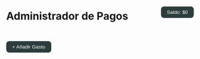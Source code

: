 <html lang="es">
<head>
  <meta charset="UTF-8">
  <title>Administrador de Pagos</title>
  <style>
    :root {
      --fondo: #ecf1f2;
      --primario: #2d3c3c;
      --texto: #0a0b0c;
      --acento: #94c1c7;
      --secundario: #8a9da2;
    }

    body {
      font-family: 'Segoe UI', Tahoma, Geneva, Verdana, sans-serif;
      margin: 0;
      padding: 2rem;
      background: var(--fondo);
      color: var(--texto);
    }
    header {
      display: flex;
      justify-content: space-between;
      align-items: center;
      margin-bottom: 2rem;
    }
    .saldo-container {
      text-align: right;
    }
    button {
      padding: 0.5rem 1rem;
      border: none;
      border-radius: 8px;
      background-color: var(--primario);
      color: white;
      cursor: pointer;
      font-weight: 500;
      transition: background-color 0.3s;
    }
    button:hover {
      background-color: var(--acento);
    }
    .borrar {
      background-color: #dc3545;
      margin-left: 1rem;
    }
    .borrar:hover {
      background-color: #a71d2a;
    }
    ul {
      list-style: none;
      padding: 0;
    }
    li {
      background: white;
      padding: 1rem;
      margin-bottom: 1rem;
      border-radius: 10px;
      box-shadow: 0 2px 8px rgba(0,0,0,0.05);
      display: flex;
      justify-content: space-between;
      align-items: center;
    }
    .modal {
      display: none;
      position: fixed;
      top: 0;
      left: 0;
      width: 100%;
      height: 100%;
      background: rgba(0, 0, 0, 0.5);
      justify-content: center;
      align-items: center;
      z-index: 1000;
    }
    .modal-content {
      background: var(--secundario);
      padding: 2rem;
      border-radius: 12px;
      width: 320px;
      text-align: center;
      box-shadow: 0 4px 12px rgba(0,0,0,0.1);
      color: white;
    }
    input {
      margin: 0.5rem 0;
      padding: 0.6rem;
      width: 100%;
      border: 1px solid #ced4da;
      border-radius: 6px;
      font-size: 1rem;
    }
  </style>
</head>
<body>

  <header>
    <h1>Administrador de Pagos</h1>
    <div class="saldo-container">
      <button onclick="mostrarModalSaldo()">Saldo: $<span id="saldo">0</span></button>
      <div id="saldoMostrado"></div>
    </div>
  </header>

  <ul id="listaGastos"></ul>

  <button onclick="mostrarModalGasto()">+ Añadir Gasto</button>

  <!-- Modal para Saldo -->
  <div class="modal" id="modalSaldo">
    <div class="modal-content">
      <h3>Agregar Saldo</h3>
      <input type="number" id="inputSaldo" placeholder="Ingrese el saldo">
      <button onclick="agregarSaldo()">Enviar</button>
    </div>
  </div>

  <!-- Modal para Gasto -->
  <div class="modal" id="modalGasto">
    <div class="modal-content">
      <h3>Nuevo Gasto</h3>
      <input type="text" id="descripcionGasto" placeholder="Descripción">
      <input type="number" id="cantidadGasto" placeholder="Cantidad">
      <button onclick="agregarGasto()">Enviar</button>
    </div>
  </div>

  <!-- Firebase -->
  <script src="https://www.gstatic.com/firebasejs/9.22.2/firebase-app-compat.js"></script>
  <script src="https://www.gstatic.com/firebasejs/9.22.2/firebase-database-compat.js"></script>
  <script>
    const firebaseConfig = {
      apiKey: "AlzaSybDmoEC4Y2-JHlAod_66ai7bRJtL8PhWT8",
      authDomain: "pagos-6aa03b.firebaseapp.com",
      databaseURL: "https://pagos-6aa03b-default-rtdb.firebaseio.com",
      projectId: "pagos-6aa03b",
      storageBucket: "pagos-6aa03b.appspot.com",
      messagingSenderId: "185112049813",
      appId: "1:185112049813:web:da79d567069c9dca1ea432"
    };

    firebase.initializeApp(firebaseConfig);
    const db = firebase.database();

    let saldo = 0;

    window.onload = function() {
      db.ref("saldo").on("value", snapshot => {
        saldo = snapshot.val() || 0;
        document.getElementById('saldo').textContent = saldo.toFixed(2);
        document.getElementById('saldoMostrado').textContent = `Saldo actual: $${saldo.toFixed(2)}`;
      });

      db.ref("gastos").on("value", snapshot => {
        const lista = document.getElementById("listaGastos");
        lista.innerHTML = "";
        const gastos = snapshot.val();
        if (gastos) {
          Object.entries(gastos).forEach(([id, { descripcion, cantidad, fecha }]) => {
            const li = document.createElement("li");
            const texto = document.createElement("span");
            texto.textContent = `${descripcion} - $${parseFloat(cantidad).toFixed(2)} (registrado el ${fecha})`;
            const botonBorrar = document.createElement("button");
            botonBorrar.textContent = "Borrar";
            botonBorrar.className = "borrar";
            botonBorrar.onclick = function() {
              db.ref(`gastos/${id}`).remove();
              db.ref("saldo").set(saldo + parseFloat(cantidad));
            };
            li.appendChild(texto);
            li.appendChild(botonBorrar);
            lista.appendChild(li);
          });
        }
      });
    }

    function mostrarModalSaldo() {
      document.getElementById('modalSaldo').style.display = 'flex';
    }

    function mostrarModalGasto() {
      document.getElementById('modalGasto').style.display = 'flex';
    }

    function agregarSaldo() {
      const cantidad = parseFloat(document.getElementById('inputSaldo').value);
      if (!isNaN(cantidad)) {
        db.ref("saldo").set(saldo + cantidad);
      }
      document.getElementById('modalSaldo').style.display = 'none';
      document.getElementById('inputSaldo').value = '';
    }

    function agregarGasto() {
      const descripcion = document.getElementById('descripcionGasto').value.trim();
      const cantidad = parseFloat(document.getElementById('cantidadGasto').value);
      const fecha = new Date().toLocaleDateString('es-ES');

      if (descripcion && !isNaN(cantidad)) {
        const nuevoGasto = db.ref("gastos").push();
        nuevoGasto.set({ descripcion, cantidad, fecha });
        db.ref("saldo").set(saldo - cantidad);
      }

      document.getElementById('modalGasto').style.display = 'none';
      document.getElementById('descripcionGasto').value = '';
      document.getElementById('cantidadGasto').value = '';
    }

    window.onclick = function(event) {
      if (event.target.classList.contains('modal')) {
        event.target.style.display = "none";
      }
    }
  </script>
</body>
</html>
